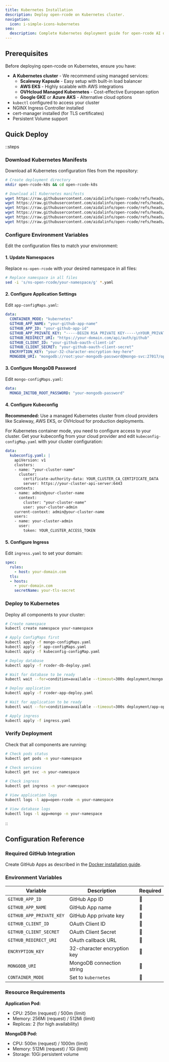 ```yaml
---
title: Kubernetes Installation
description: Deploy open-rcode on Kubernetes cluster.
navigation:
  icon: i-simple-icons-kubernetes
seo:
  description: Complete Kubernetes deployment guide for open-rcode AI development platform.
---
```


## Prerequisites

Before deploying open-rcode on Kubernetes, ensure you have:

- **A Kubernetes cluster** - We recommend using managed services:
  - **Scaleway Kapsule** - Easy setup with built-in load balancer
  - **AWS EKS** - Highly scalable with AWS integrations
  - **OVHcloud Managed Kubernetes** - Cost-effective European option
  - **Google GKE** or **Azure AKS** - Alternative cloud options
- `kubectl` configured to access your cluster
- NGINX Ingress Controller installed
- cert-manager installed (for TLS certificates)
- Persistent Volume support

## Quick Deploy

::steps
### Download Kubernetes Manifests

Download all Kubernetes configuration files from the repository:

```bash [Terminal]
# Create deployment directory
mkdir open-rcode-k8s && cd open-rcode-k8s

# Download all Kubernetes manifests
wget https://raw.githubusercontent.com/aidalinfo/open-rcode/refs/heads/dev/setup/kubernetes/app-configMaps.yaml
wget https://raw.githubusercontent.com/aidalinfo/open-rcode/refs/heads/dev/setup/kubernetes/mongo-configMaps.yaml
wget https://raw.githubusercontent.com/aidalinfo/open-rcode/refs/heads/dev/setup/kubernetes/kubeconfig-configMap.yaml
wget https://raw.githubusercontent.com/aidalinfo/open-rcode/refs/heads/dev/setup/kubernetes/rcoder-db-deploy.yaml
wget https://raw.githubusercontent.com/aidalinfo/open-rcode/refs/heads/dev/setup/kubernetes/rcoder-app-deploy.yaml
wget https://raw.githubusercontent.com/aidalinfo/open-rcode/refs/heads/dev/setup/kubernetes/ingress.yaml
```

### Configure Environment Variables

Edit the configuration files to match your environment:

#### 1. Update Namespaces
Replace `ns-open-rcode` with your desired namespace in all files:

```bash [Terminal]
# Replace namespace in all files
sed -i 's/ns-open-rcode/your-namespace/g' *.yaml
```

#### 2. Configure Application Settings
Edit `app-configMaps.yaml`:

```yaml [app-configMaps.yaml]
data:
  CONTAINER_MODE: "kubernetes"
  GITHUB_APP_NAME: "your-github-app-name"
  GITHUB_APP_ID: "your-github-app-id"
  GITHUB_APP_PRIVATE_KEY: "-----BEGIN RSA PRIVATE KEY-----\nYOUR_PRIVATE_KEY_CONTENT\n-----END RSA PRIVATE KEY-----"
  GITHUB_REDIRECT_URI: "https://your-domain.com/api/auth/github"
  GITHUB_CLIENT_ID: "your-github-oauth-client-id"
  GITHUB_CLIENT_SECRET: "your-github-oauth-client-secret"
  ENCRYPTION_KEY: "your-32-character-encryption-key-here"
  MONGODB_URI: "mongodb://root:your-mongodb-password@mongo-svc:27017/openrcode?authSource=admin"
```

#### 3. Configure MongoDB Password
Edit `mongo-configMaps.yaml`:

```yaml [mongo-configMaps.yaml]
data:
  MONGO_INITDB_ROOT_PASSWORD: "your-mongodb-password"
```

#### 4. Configure Kubeconfig
**Recommended:** Use a managed Kubernetes cluster from cloud providers like Scaleway, AWS EKS, or OVHcloud for production deployments.

For Kubernetes container mode, you need to configure access to your cluster. Get your kubeconfig from your cloud provider and edit `kubeconfig-configMap.yaml` with your cluster configuration:

```yaml [kubeconfig-configMap.yaml]
data:
  kubeconfig.yaml: |
    apiVersion: v1
    clusters:
    - name: "your-cluster-name"
      cluster:
        certificate-authority-data: YOUR_CLUSTER_CA_CERTIFICATE_DATA
        server: https://your-cluster-api-server:6443
    contexts:
    - name: admin@your-cluster-name
      context:
        cluster: "your-cluster-name"
        user: your-cluster-admin
    current-context: admin@your-cluster-name
    users:
    - name: your-cluster-admin
      user:
        token: YOUR_CLUSTER_ACCESS_TOKEN
```

#### 5. Configure Ingress
Edit `ingress.yaml` to set your domain:

```yaml [ingress.yaml]
spec:
  rules:
    - host: your-domain.com
  tls:
  - hosts:
    - your-domain.com
    secretName: your-tls-secret
```

### Deploy to Kubernetes

Deploy all components to your cluster:

```bash [Terminal]
# Create namespace
kubectl create namespace your-namespace

# Apply ConfigMaps first
kubectl apply -f mongo-configMaps.yaml
kubectl apply -f app-configMaps.yaml
kubectl apply -f kubeconfig-configMap.yaml

# Deploy database
kubectl apply -f rcoder-db-deploy.yaml

# Wait for database to be ready
kubectl wait --for=condition=available --timeout=300s deployment/mongo -n your-namespace

# Deploy application
kubectl apply -f rcoder-app-deploy.yaml

# Wait for application to be ready
kubectl wait --for=condition=available --timeout=300s deployment/app-open-rcode -n your-namespace

# Apply ingress
kubectl apply -f ingress.yaml
```

### Verify Deployment

Check that all components are running:

```bash [Terminal]
# Check pods status
kubectl get pods -n your-namespace

# Check services
kubectl get svc -n your-namespace

# Check ingress
kubectl get ingress -n your-namespace

# View application logs
kubectl logs -l app=open-rcode -n your-namespace

# View database logs
kubectl logs -l app=mongo -n your-namespace
```
::

## Configuration Reference

### Required GitHub Integration

Create GitHub Apps as described in the [Docker installation guide](/getting-started/installation#configure-github-integration).

### Environment Variables

| Variable | Description | Required |
|----------|-------------|----------|
| `GITHUB_APP_ID` | GitHub App ID |  |
| `GITHUB_APP_NAME` | GitHub App name |  |
| `GITHUB_APP_PRIVATE_KEY` | GitHub App private key |  |
| `GITHUB_CLIENT_ID` | OAuth Client ID |  |
| `GITHUB_CLIENT_SECRET` | OAuth Client Secret |  |
| `GITHUB_REDIRECT_URI` | OAuth callback URL |  |
| `ENCRYPTION_KEY` | 32-character encryption key |  |
| `MONGODB_URI` | MongoDB connection string |  |
| `CONTAINER_MODE` | Set to `kubernetes` |  |

### Resource Requirements

**Application Pod:**
- CPU: 250m (request) / 500m (limit)
- Memory: 256Mi (request) / 512Mi (limit)
- Replicas: 2 (for high availability)

**MongoDB Pod:**
- CPU: 500m (request) / 1000m (limit)
- Memory: 512Mi (request) / 1Gi (limit)
- Storage: 10Gi persistent volume
